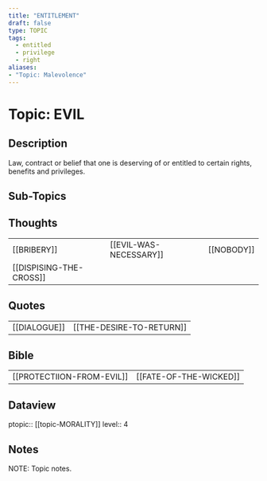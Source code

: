 ```yaml
---
title: "ENTITLEMENT"
draft: false
type: TOPIC
tags:
  - entitled
  - privilege
  - right
aliases:
- "Topic: Malevolence"
---
```

# Topic: EVIL
## Description
Law, contract or belief that one is deserving of or entitled to certain rights, benefits and privileges.

## Sub-Topics

## Thoughts
|     |     |     |
| --- | --- | --- |
| [[BRIBERY]] | [[EVIL-WAS-NECESSARY]] | [[NOBODY]] |
| [[DISPISING-THE-CROSS]] |

## Quotes
|     |     |
| --- | --- |
| [[DIALOGUE]] | [[THE-DESIRE-TO-RETURN]] |

## Bible
|     |     |
| --- | --- |
| [[PROTECTIION-FROM-EVIL]] | [[FATE-OF-THE-WICKED]] |

## Dataview
ptopic:: [[topic-MORALITY]]
level:: 4


## Notes
NOTE: Topic notes.